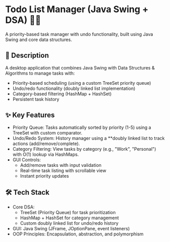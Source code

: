 # Todo List Manager (Java Swing + DSA) 📝✅  
A priority-based task manager with undo functionality, built using Java Swing and core data structures.  

## 📌 Description  
A desktop application that combines Java Swing with Data Structures & Algorithms to manage tasks with:  
- Priority-based scheduling (using a custom TreeSet priority queue)  
- Undo/redo functionality (doubly linked list implementation)  
- Category-based filtering (HashMap + HashSet)  
- Persistent task history  

## ✨ Key Features  
- Priority Queue: Tasks automatically sorted by priority (1-5) using a TreeSet with custom comparator.  
- Undo/Redo System: History manager using a **doubly linked list to track actions (add/remove/complete).  
- Category Filtering: View tasks by category (e.g., "Work", "Personal") with O(1) lookup via HashMaps.  
- GUI Controls:  
  - Add/remove tasks with input validation  
  - Real-time task listing with scrollable view  
  - Instant priority updates  

## 🛠 Tech Stack  
- Core DSA:  
  - TreeSet (Priority Queue) for task prioritization  
  - HashMap + HashSet for category management  
  - Custom doubly linked list for undo/redo history  
- GUI: Java Swing (JFrame, JOptionPane, event listeners)  
- OOP Principles: Encapsulation, abstraction, and polymorphism
